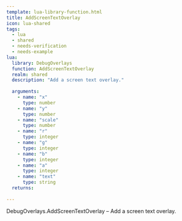 ```yaml
---
template: lua-library-function.html
title: AddScreenTextOverlay
icon: lua-shared
tags:
  - lua
  - shared
  - needs-verification
  - needs-example
lua:
  library: DebugOverlays
  function: AddScreenTextOverlay
  realm: shared
  description: "Add a screen text overlay."
  
  arguments:
    - name: "x"
      type: number
    - name: "y"
      type: number
    - name: "scale"
      type: number
    - name: "r"
      type: integer
    - name: "g"
      type: integer
    - name: "b"
      type: integer
    - name: "a"
      type: integer
    - name: "text"
      type: string
  returns:
    
---
```


<div class="lua__search__keywords">
DebugOverlays.AddScreenTextOverlay &#x2013; Add a screen text overlay.
</div>
